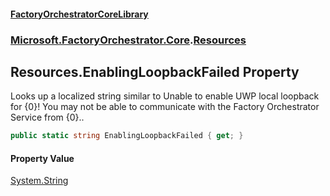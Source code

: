 #### [FactoryOrchestratorCoreLibrary](./FactoryOrchestratorCoreLibrary.md 'FactoryOrchestratorCoreLibrary')
### [Microsoft.FactoryOrchestrator.Core](./Microsoft-FactoryOrchestrator-Core.md 'Microsoft.FactoryOrchestrator.Core').[Resources](./Microsoft-FactoryOrchestrator-Core-Resources.md 'Microsoft.FactoryOrchestrator.Core.Resources')
## Resources.EnablingLoopbackFailed Property
Looks up a localized string similar to Unable to enable UWP local loopback for {0}! You may not be able to communicate with the Factory Orchestrator Service from {0}..  
```csharp
public static string EnablingLoopbackFailed { get; }
```
#### Property Value
[System.String](https://docs.microsoft.com/en-us/dotnet/api/System.String 'System.String')  
